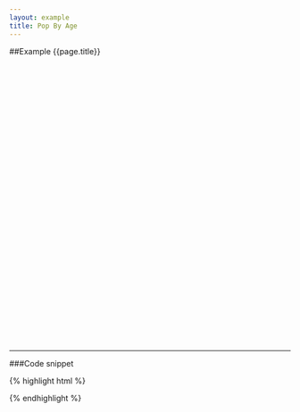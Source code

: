 ```yaml
---
layout: example
title: Pop By Age
---
```


##Example {{page.title}}

<div id='placeholder' class='example-placeholder' style="width: 720px; height: 500px; padding-top: 0px;"></div>

---

###Code snippet

{% highlight html %}
<div id='placeholder' width="600px" height="400px"></div>
<script>
Vizabi('PopByAge', document.getElementById('placeholder'));
</script>
{% endhighlight %}

<script defer>
Vizabi('PopByAge', document.getElementById('placeholder'), {
	state: {
			marker: {
					axis_y: {
							use: 'indicator',
							which: 'age'
					},
					axis_x: {
							use: 'indicator',
							which: 'population'
					}
			}
	},
	data: {
		reader: 'csv',
		path: '/preview/data/waffles/usa.csv'
	},
	ui: {
		buttons: [],
		dialogs: {
			popup: []
		}
	}
});
</script>
